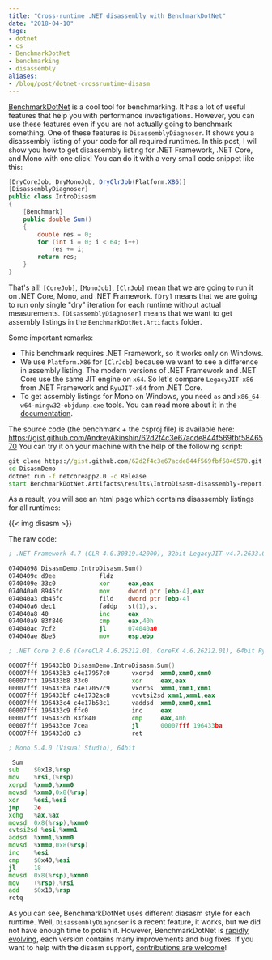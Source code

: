 ```yaml
---
title: "Cross-runtime .NET disassembly with BenchmarkDotNet"
date: "2018-04-10"
tags:
- dotnet
- cs
- BenchmarkDotNet
- benchmarking
- disassembly
aliases:
- /blog/post/dotnet-crossruntime-disasm
---
```


[BenchmarkDotNet](https://github.com/dotnet/BenchmarkDotNet) is a cool tool for benchmarking.
It has a lot of useful features that help you with performance investigations.
However, you can use these features even if you are not actually going to benchmark something.
One of these features is `DisassemblyDiagnoser`.
It shows you a disassembly listing of your code for all required runtimes.
In this post, I will show you how to get disassembly listing for .NET Framework, .NET Core, and Mono with one click!
You can do it with a very small code snippet like this:

```cs
[DryCoreJob, DryMonoJob, DryClrJob(Platform.X86)]
[DisassemblyDiagnoser]
public class IntroDisasm
{
    [Benchmark]
    public double Sum()
    {
        double res = 0;
        for (int i = 0; i < 64; i++)
            res += i;
        return res;
    }
}
```

<!--more-->

That's all!
`[CoreJob]`, `[MonoJob]`, `[ClrJob]` mean that we are going to run it on .NET Core, Mono, and .NET Framework.
`[Dry]` means that we are going to run only single "dry" iteration for each runtime without actual measurements.
`[DisassemblyDiagnoser]` means that we want to get assembly listings in the `BenchmarkDotNet.Artifacts` folder.

Some important remarks:

* This benchmark requires .NET Framework, so it works only on Windows.
* We use `Platform.X86` for `[ClrJob]` because we want to see a difference in assembly listing.
  The modern versions of .NET Framework and .NET Core use the same JIT engine on `x64`.
  So let's compare `LegacyJIT-x86` from .NET Framework and `RyuJIT-x64` from .NET Core.
* To get assembly listings for Mono on Windows, you need `as` and `x86_64-w64-mingw32-objdump.exe` tools.
  You can read more about it in the [documentation](http://benchmarkdotnet.org/Configs/Diagnosers.htm#disassembly-diagnoser-for-mono-on-windows).

The source code (the benchmark + the csproj file) is available here: https://gist.github.com/AndreyAkinshin/62d2f4c3e67acde844f569fbf5846570
You can try it on your machine with the help of the following script:

```bat
git clone https://gist.github.com/62d2f4c3e67acde844f569fbf5846570.git DisasmDemo
cd DisasmDemo
dotnet run -f netcoreapp2.0 -c Release
start BenchmarkDotNet.Artifacts\results\IntroDisasm-disassembly-report.html
```

As a result, you will see an html page which contains disassembly listings for all runtimes:

{{< img disasm >}}

The raw code:

```asm
; .NET Framework 4.7 (CLR 4.0.30319.42000), 32bit LegacyJIT-v4.7.2633.0

07404098 DisasmDemo.IntroDisasm.Sum()
0740409c d9ee            fldz
0740409e 33c0            xor     eax,eax
074040a0 8945fc          mov     dword ptr [ebp-4],eax
074040a3 db45fc          fild    dword ptr [ebp-4]
074040a6 dec1            faddp   st(1),st
074040a8 40              inc     eax
074040a9 83f840          cmp     eax,40h
074040ac 7cf2            jl      074040a0
074040ae 8be5            mov     esp,ebp
```

```asm
; .NET Core 2.0.6 (CoreCLR 4.6.26212.01, CoreFX 4.6.26212.01), 64bit RyuJIT

00007fff 196433b0 DisasmDemo.IntroDisasm.Sum()
00007fff 196433b3 c4e17957c0      vxorpd  xmm0,xmm0,xmm0
00007fff 196433b8 33c0            xor     eax,eax
00007fff 196433ba c4e17057c9      vxorps  xmm1,xmm1,xmm1
00007fff 196433bf c4e1732ac8      vcvtsi2sd xmm1,xmm1,eax
00007fff 196433c4 c4e17b58c1      vaddsd  xmm0,xmm0,xmm1
00007fff 196433c9 ffc0            inc     eax
00007fff 196433cb 83f840          cmp     eax,40h
00007fff 196433ce 7cea            jl      00007fff 196433ba
00007fff 196433d0 c3              ret
```

```asm
; Mono 5.4.0 (Visual Studio), 64bit

 Sum
sub    $0x18,%rsp
mov    %rsi,(%rsp)
xorpd  %xmm0,%xmm0
movsd  %xmm0,0x8(%rsp)
xor    %esi,%esi
jmp    2e 
xchg   %ax,%ax
movsd  0x8(%rsp),%xmm0
cvtsi2sd %esi,%xmm1
addsd  %xmm1,%xmm0
movsd  %xmm0,0x8(%rsp)
inc    %esi
cmp    $0x40,%esi
jl     18 
movsd  0x8(%rsp),%xmm0
mov    (%rsp),%rsi
add    $0x18,%rsp
retq
```

As you can see, BenchmarkDotNet uses different diasasm style for each runtime.
Well, `DisassemblyDiagnoser` is a recent feature, it works, but we did not have enough time to polish it.
However, BenchmarkDotNet is [rapidly evolving](https://github.com/dotnet/BenchmarkDotNet/wiki/ChangeLog),
  each version contains many improvements and bug fixes.
If you want to help with the disasm support, [contributions are welcome](https://github.com/dotnet/BenchmarkDotNet#contributions-are-welcome)!